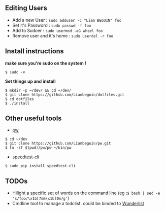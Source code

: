 
Editing Users
---------------
* Add a new User : `sudo adduser -c "Liam BEGUIN" foo`
* Set it's Password : `sudo passwd -f foo`
* Add to Sudoer : `sudo usermod -aG wheel foo`
* Remove user and it's home : `sudo userdel -r foo`

Install instructions
---------------------
**make sure you're sudo on the system !**
```
$ sudo -v
```

**Set things up and install**
```
$ mkdir -p ~/dev/ && cd ~/dev/
$ git clone https://github.com/Liambeguin/dotfiles.git
$ cd dotfiles
$ ./install
```
Other useful tools 
---------
* [pw](https://github.com/Liambeguin/pw)
```
$ cd ~/dev
$ git clone https://github.com/Liambeguin/pw.git
$ ln -sf $(pwd)/pw/pw ~/bin/pw 
```
* [speedtest-cli](https://github.com/sivel/speedtest-cli)
```
$ sudo pip install speedtest-cli
```

TODOs
-----
* Hilight a specific set of words on the command line (eg :`$ bash | sed -e 's/foo/\x1b[7m&\x1b[0m/g'`)
* Cmdline tool to manage a todolist. could be binded to [Wunderlist](https://www.wunderlist.com/)
